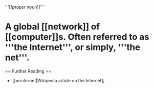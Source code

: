 '''[[proper noun]]'''

# A global [[network]] of [[computer]]s. Often referred to as '''the Internet''', or simply, '''the net'''.

== Further Reading ==

* [[w:internet|Wikipedia article on the Internet]]